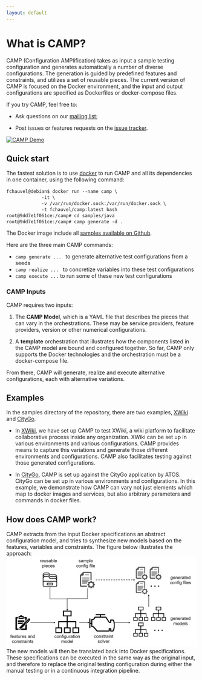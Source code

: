 ```yaml
---
layout: default
---
```


# What is CAMP?
CAMP (Configuration AMPlification) takes as input a sample testing
configuration and generates automatically a number of diverse
configurations. The generation is guided by predefined features and
constraints, and utilizes a set of reusable pieces. The current
version of CAMP is focused on the Docker environment, and the input
and output configurations are specified as Dockerfiles or
docker-compose files.

If you try CAMP, feel free to: 

 *   Ask questions on our [mailing
     list](mailto:camp-users@googlegroups.com);

 *   Post issues or features requests on the [issue
     tracker](https://github.com/STAMP-project/camp/issues).

[![CAMP Demo](https://img.youtube.com/vi/81_2H7GOQwg/0.jpg)](https://www.youtube.com/watch?v=81_2H7GOQwg)

## Quick start
The fastest solution is to use [docker](https://www.docker.com/) to
run CAMP and all its dependencies in one container, using the
following command:

```console
fchauvel@debian$ docker run --name camp \
             -it \
             -v /var/run/docker.sock:/var/run/docker.sock \
             -t fchauvel/camp:latest bash
root@9dd7e1f061ce:/camp# cd samples/java
root@9dd7e1f061ce:/camp# camp generate -d .
```
The Docker image include all [samples available on Github](https://github.com/STAMP-project/camp).

Here are the three main CAMP commands:

 * `camp generate ... ` to generate alternative test configurations from a seeds
 * `camp realize ... ` to concretize variables into these test configurations
 * `camp execute ...` to run some of these new test configurations


### CAMP Inputs

CAMP requires two inputs:

 1. The **CAMP Model**, which is a YAML file that describes the pieces
   that can vary in the orchestrations. These may be service
   providers, feature providers, version or other numerical
   configurations.

 2. A **template** orchestration that illustrates how the components
    listed in the CAMP model are bound and configured together. So
    far, CAMP only supports the Docker technologies and the
    orchestration must be a docker-compose file.

From there, CAMP will generate, realize and execute alternative
configurations, each with alternative variations.


## Examples

In the samples directory of the repository, there are two examples,
[XWiki](pages/xwiki.html) and [CityGo](pages/citygo.html).

 * In [XWiki](pages/xwiki.html), we have set up CAMP to test XWiki, a
   wiki platform to facilitate collaborative process inside any
   organization. XWiki can be set up in various environments and
   various configurations. CAMP provides means to capture this
   variations and generate those different environments and
   configurations. CAMP also facilitates testing against those
   generated configurations.

 * In [CityGo](pages/citygo.html), CAMP is set up against the CityGo
   application by ATOS. CityGo can be set up in various environments
   and configurations. In this example, we demonstrate how CAMP can
   vary not just elements which map to docker images and services, but
   also arbitrary parameters and commands in docker files.


## How does CAMP work?

CAMP extracts from the input Docker specifications an abstract
configuration model, and tries to synthesize new models based on the
features, variables and constraints. The figure below illustrates the
approach: ![Alt text](assets/images/camp_idea.png "CAMP approach") The
new models will then be translated back into Docker
specifications. These specifications can be executed in the same way
as the original input, and therefore to replace the original testing
configuration during either the manual testing or in a continuous
integration pipeline.
